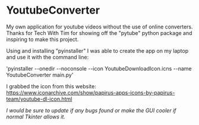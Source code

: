 # YoutubeConverter
My own application for youtube videos without the use of online converters. Thanks for Tech With Tim for showing off the "pytube" python package and inspiring to make this project.



Using and installing "pyinstaller" I was able to create the app on my laptop and use it with the command line: 

'pyinstaller --onedir --noconsole --icon YoutubeDownloadIcon.icns --name YoutubeConverter main.py'


I grabbed the icon from this website: https://www.iconarchive.com/show/papirus-apps-icons-by-papirus-team/youtube-dl-icon.html

*I would be sure to update if any bugs found or make the GUI cooler if normal Tkinter allows it.*